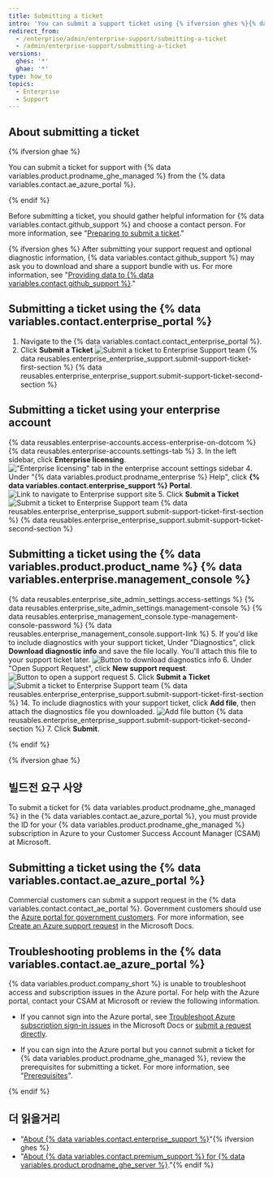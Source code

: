 ```yaml
---
title: Submitting a ticket
intro: 'You can submit a support ticket using {% ifversion ghes %}{% data variables.product.prodname_ghe_server %} {% data variables.enterprise.management_console %} or the support portal{% elsif ghae %}{% data variables.contact.ae_azure_portal %}{% endif %}.'
redirect_from:
  - /enterprise/admin/enterprise-support/submitting-a-ticket
  - /admin/enterprise-support/submitting-a-ticket
versions:
  ghes: '*'
  ghae: '*'
type: how_to
topics:
  - Enterprise
  - Support
---
```


## About submitting a ticket

{% ifversion ghae %}

You can submit a ticket for support with {% data variables.product.prodname_ghe_managed %} from the {% data variables.contact.ae_azure_portal %}.

{% endif %}

Before submitting a ticket, you should gather helpful information for {% data variables.contact.github_support %} and choose a contact person. For more information, see "[Preparing to submit a ticket](/enterprise/admin/guides/enterprise-support/preparing-to-submit-a-ticket)."

{% ifversion ghes %}
After submitting your support request and optional diagnostic information, {% data variables.contact.github_support %} may ask you to download and share a support bundle with us. For more information, see "[Providing data to {% data variables.contact.github_support %}](/enterprise/admin/guides/enterprise-support/providing-data-to-github-support)."

## Submitting a ticket using the {% data variables.contact.enterprise_portal %}

1. Navigate to the {% data variables.contact.contact_enterprise_portal %}.
5. Click **Submit a Ticket** ![Submit a ticket to Enterprise Support team](/assets/images/enterprise/support/submit-ticket-button.png)
{% data reusables.enterprise_enterprise_support.submit-support-ticket-first-section %}
{% data reusables.enterprise_enterprise_support.submit-support-ticket-second-section %}

## Submitting a ticket using your enterprise account

{% data reusables.enterprise-accounts.access-enterprise-on-dotcom %}
{% data reusables.enterprise-accounts.settings-tab %}
3. In the left sidebar, click **Enterprise licensing**. !["Enterprise licensing" tab in the enterprise account settings sidebar](/assets/images/help/enterprises/enterprise-licensing-tab.png)
4. Under "{% data variables.product.prodname_enterprise %} Help", click **{% data variables.contact.enterprise_support %} Portal**. ![Link to navigate to Enterprise support site](/assets/images/enterprise/support/enterprise-support-link.png)
5. Click **Submit a Ticket** ![Submit a ticket to Enterprise Support team](/assets/images/enterprise/support/submit-ticket-button.png)
{% data reusables.enterprise_enterprise_support.submit-support-ticket-first-section %}
{% data reusables.enterprise_enterprise_support.submit-support-ticket-second-section %}

## Submitting a ticket using the {% data variables.product.product_name %} {% data variables.enterprise.management_console %}

{% data reusables.enterprise_site_admin_settings.access-settings %}
{% data reusables.enterprise_site_admin_settings.management-console %}
{% data reusables.enterprise_management_console.type-management-console-password %}
{% data reusables.enterprise_management_console.support-link %}
5. If you'd like to include diagnostics with your support ticket, Under "Diagnostics", click **Download diagnostic info** and save the file locally. You'll attach this file to your support ticket later. ![Button to download diagnostics info](/assets/images/enterprise/support/download-diagnostics-info-button.png)
6. Under "Open Support Request", click **New support request**. ![Button to open a support request](/assets/images/enterprise/management-console/open-support-request.png)
5. Click **Submit a Ticket** ![Submit a ticket to Enterprise Support team](/assets/images/enterprise/support/submit-ticket-button.png)
{% data reusables.enterprise_enterprise_support.submit-support-ticket-first-section %}
14. To include diagnostics with your support ticket, click **Add file**, then attach the diagnostics file you downloaded. ![Add file button](/assets/images/enterprise/support/support-ticket-add-file.png)
{% data reusables.enterprise_enterprise_support.submit-support-ticket-second-section %}
7. Click **Submit**.

{% endif %}

{% ifversion ghae %}

## 빌드전 요구 사양

To submit a ticket for {% data variables.product.prodname_ghe_managed %} in the {% data variables.contact.ae_azure_portal %}, you must provide the ID for your {% data variables.product.prodname_ghe_managed %} subscription in Azure to your Customer Success Account Manager (CSAM) at Microsoft.

## Submitting a ticket using the {% data variables.contact.ae_azure_portal %}

Commercial customers can submit a support request in the {% data variables.contact.contact_ae_portal %}. Government customers should use the [Azure portal for government customers](https://portal.azure.us/#blade/Microsoft_Azure_Support/HelpAndSupportBlade). For more information, see [Create an Azure support request](https://docs.microsoft.com/azure/azure-portal/supportability/how-to-create-azure-support-request) in the Microsoft Docs.

## Troubleshooting problems in the {% data variables.contact.ae_azure_portal %}

{% data variables.product.company_short %} is unable to troubleshoot access and subscription issues in the Azure portal. For help with the Azure portal, contact your CSAM at Microsoft or review the following information.

- If you cannot sign into the Azure portal, see [Troubleshoot Azure subscription sign-in issues](https://docs.microsoft.com/en-US/azure/cost-management-billing/manage/troubleshoot-sign-in-issue) in the Microsoft Docs or [submit a request directly](https://support.microsoft.com/en-us/supportrequestform/84faec50-2cbc-9b8a-6dc1-9dc40bf69178).

- If you can sign into the Azure portal but you cannot submit a ticket for {% data variables.product.prodname_ghe_managed %}, review the prerequisites for submitting a ticket. For more information, see "[Prerequisites](#prerequisites)".

{% endif %}

## 더 읽을거리

- "[About {% data variables.contact.enterprise_support %}](/enterprise/admin/guides/enterprise-support/about-github-enterprise-support)"{% ifversion ghes %}
- "[About {% data variables.contact.premium_support %} for {% data variables.product.prodname_ghe_server %}](/enterprise/admin/guides/enterprise-support/about-github-premium-support-for-github-enterprise-server)."{% endif %}
